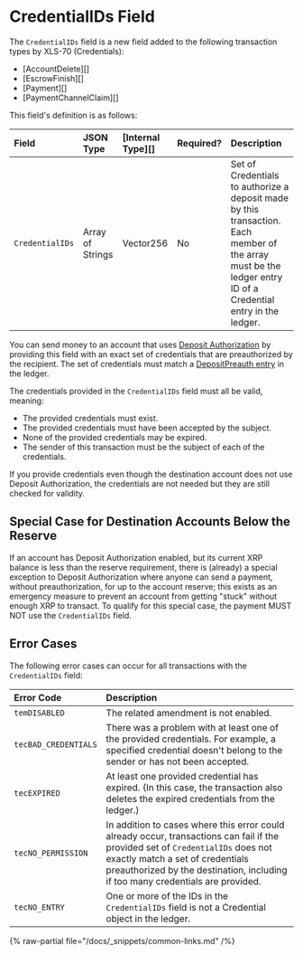 # CredentialIDs Field

The `CredentialIDs` field is a new field added to the following transaction types by XLS-70 (Credentials):

- [AccountDelete][]
- [EscrowFinish][]
- [Payment][]
- [PaymentChannelClaim][]

This field's definition is as follows:

| Field           | JSON Type        | [Internal Type][] | Required? | Description |
|:----------------|:-----------------|:------------------|:----------|:------------|
| `CredentialIDs` | Array of Strings | Vector256 | No | Set of Credentials to authorize a deposit made by this transaction. Each member of the array must be the ledger entry ID of a Credential entry in the ledger. |

You can send money to an account that uses [Deposit Authorization](https://xrpl.org/docs/concepts/accounts/depositauth) by providing this field with an exact set of credentials that are preauthorized by the recipient. The set of credentials must match a [DepositPreauth entry](./depositpreauth-entry.md) in the ledger.

The credentials provided in the `CredentialIDs` field must all be valid, meaning:

- The provided credentials must exist.
- The provided credentials must have been accepted by the subject.
- None of the provided credentials may be expired.
- The sender of this transaction must be the subject of each of the credentials.

If you provide credentials even though the destination account does not use Deposit Authorization, the credentials are not needed but they are still checked for validity.

## Special Case for Destination Accounts Below the Reserve

If an account has Deposit Authorization enabled, but its current XRP balance is less than the reserve requirement, there is (already) a special exception to Deposit Authorization where anyone can send a payment, without preauthorization, for up to the account reserve; this exists as an emergency measure to prevent an account from getting "stuck" without enough XRP to transact. To qualify for this special case, the payment MUST NOT use the `CredentialIDs` field.

## Error Cases

The following error cases can occur for all transactions with the `CredentialIDs` field:

| Error Code | Description |
|:-----------|:------------|
| `temDISABLED` | The related amendment is not enabled. |
| `tecBAD_CREDENTIALS` | There was a problem with at least one of the provided credentials. For example, a specified credential doesn't belong to the sender or has not been accepted. |
| `tecEXPIRED` | At least one provided credential has expired. (In this case, the transaction also deletes the expired credentials from the ledger.) |
| `tecNO_PERMISSION` | In addition to cases where this error could already occur, transactions can fail if the provided set of `CredentialIDs` does not exactly match a set of credentials preauthorized by the destination, including if too many credentials are provided. |
| `tecNO_ENTRY` | One or more of the IDs in the `CredentialIDs` field is not a Credential object in the ledger. |


{% raw-partial file="/docs/_snippets/common-links.md" /%}
